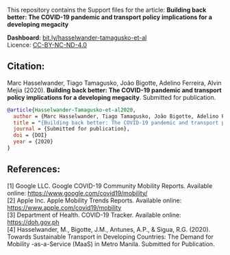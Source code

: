 This repository contains the Support files for the article: **Building back better: The COVID-19 pandemic and transport policy implications for a developing megacity**

**Dashboard**: [bit.ly/hasselwander-tamagusko-et-al](https://bit.ly/hasselwander-tamagusko-et-al)  
Licence: [CC-BY-NC-ND-4.0](https://creativecommons.org/licenses/by-nc-nd/4.0/)
<!-- Paper: [https://arxiv.org/LINK](https://arxiv.org/LINK) -->

## Citation:
Marc Hasselwander, Tiago Tamagusko, João Bigotte, Adelino Ferreira, Alvin Mejia (2020). **Building back better: The COVID-19 pandemic and transport policy implications for a developing megacity**. Submitted for publication.
```bibtex
@article{Hasselwander-Tamagusko-et-al2020,
  author = {Marc Hasselwander, Tiago Tamagusko, João Bigotte, Adelino Ferreira, Alvin Mejia},
  title = "{Building back better: The COVID-19 pandemic and transport poli-cy implications for a developing megacity}",
  journal = {Submitted for publication},
  doi = {DOI}
  year = {2020}
}
```
## References:
[1] Google LLC. Google COVID-19 Community Mobility Reports. Available online: https://www.google.com/covid19/mobility/  
[2] Apple Inc. Apple Mobility Trends Reports. Available online: https://www.apple.com/covid19/mobility  
[3] Department of Health. COVID-19 Tracker. Available online: https://doh.gov.ph  
[4] Hasselwander, M., Bigotte, J.M., Antunes, A.P., & Sigua, R.G. (2020). Towards Sustainable Transport in Developing Countries: The Demand for Mobility -as-a-Service (MaaS) in Metro Manila. Submitted for Publication.  
